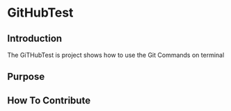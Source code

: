 # GitHubTest
## Introduction
The GiTHubTest is project shows how to use the Git Commands on terminal
## Purpose
## How To Contribute

